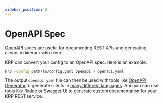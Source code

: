 ```yaml
---
sidebar_position: 2
---
```


# OpenAPI Spec

[OpenAPI](https://www.openapis.org/) specs are useful for documenting REST APIs and generating clients to interact with them.

KRP can convert your config to an OpenAPI spec. Here is an example:

```bash
krp -config path/to/config.yaml openapi > openapi.yaml
```

The output `openapi.yaml` file can then be used with tools like [OpenAPI Generator](https://github.com/OpenAPITools/openapi-generator) to generate clients in [many different languages](https://openapi-generator.tech/docs/generators#client-generators). And you can use tools like [Redoc](https://github.com/Redocly/redoc) or [Swagger UI](https://github.com/swagger-api/swagger-ui) to generate custom documentation for your KRP REST service.
